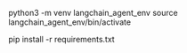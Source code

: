 python3 -m venv langchain_agent_env
source langchain_agent_env/bin/activate

pip install -r requirements.txt